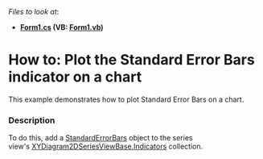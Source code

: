 <!-- default file list -->
*Files to look at*:

* **[Form1.cs](./CS/StandardErrorBars/Form1.cs) (VB: [Form1.vb](./VB/StandardErrorBars/Form1.vb))**
<!-- default file list end -->
# How to: Plot the Standard Error Bars indicator on a chart


This example demonstrates how to plot Standard Error Bars on a chart.


<h3>Description</h3>

To do this, add a&nbsp;<a href="https://documentation.devexpress.com/#CoreLibraries/clsDevExpressXtraChartsStandardErrorBarstopic">StandardErrorBars</a> object to the series view's&nbsp;<a href="https://documentation.devexpress.com/#CoreLibraries/DevExpressXtraChartsXYDiagram2DSeriesViewBase_Indicatorstopic">XYDiagram2DSeriesViewBase.Indicators</a>&nbsp;collection.

<br/>


